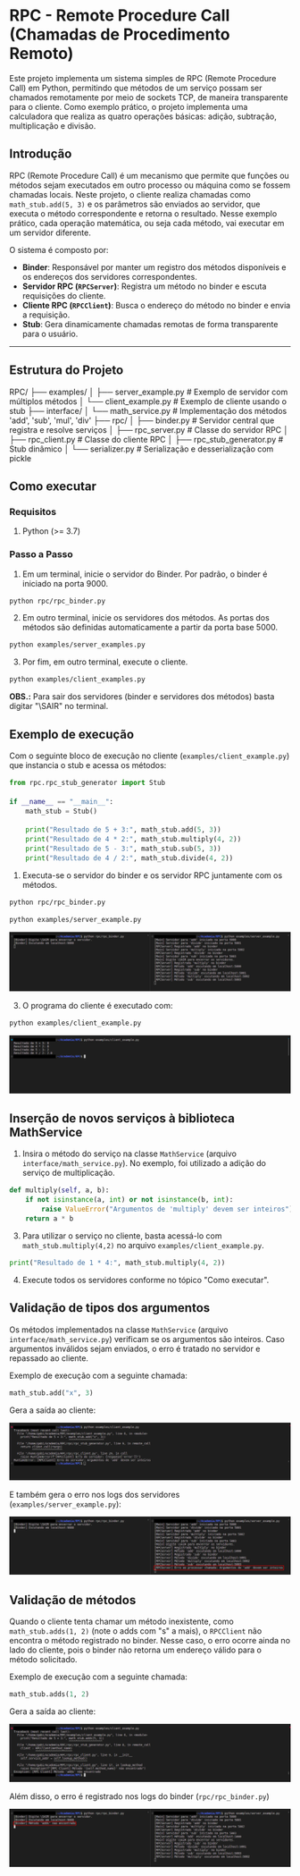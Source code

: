 # RPC - Remote Procedure Call (Chamadas de Procedimento Remoto)

Este projeto implementa um sistema simples de RPC (Remote Procedure Call) em Python, permitindo que métodos de um serviço possam ser chamados remotamente por meio de sockets TCP, de maneira transparente para o cliente. Como exemplo prático, o projeto implementa uma calculadora que realiza as quatro operações básicas: adição, subtração, multiplicação e divisão.

## Introdução

RPC (Remote Procedure Call) é um mecanismo que permite que funções ou métodos sejam executados em outro processo ou máquina como se fossem chamadas locais. Neste projeto, o cliente realiza chamadas como `math_stub.add(5, 3)` e os parâmetros são enviados ao servidor, que executa o método correspondente e retorna o resultado. Nesse exemplo prático, cada operação matemática, ou seja cada método, vai executar em um servidor diferente.

O sistema é composto por:

- **Binder**: Responsável por manter um registro dos métodos disponíveis e os endereços dos servidores correspondentes.
- **Servidor RPC (`RPCServer`)**: Registra um método no binder e escuta requisições do cliente.
- **Cliente RPC (`RPCClient`)**: Busca o endereço do método no binder e envia a requisição.
- **Stub**: Gera dinamicamente chamadas remotas de forma transparente para o usuário.

---

## Estrutura do Projeto
RPC/
├── examples/
│ ├── server_example.py # Exemplo de servidor com múltiplos métodos
│ └── client_example.py # Exemplo de cliente usando o stub
├── interface/
│ └── math_service.py # Implementação dos métodos 'add', 'sub', 'mul', 'div'
├── rpc/
│ ├── binder.py # Servidor central que registra e resolve serviços
│ ├── rpc_server.py # Classe do servidor RPC
│ ├── rpc_client.py # Classe do cliente RPC
│ ├── rpc_stub_generator.py # Stub dinâmico
│ └── serializer.py # Serialização e desserialização com pickle


## Como executar

### Requisitos
1. Python (>= 3.7)

### Passo a Passo
1. Em um terminal, inicie o servidor do Binder. Por padrão, o binder é iniciado na porta 9000.

```bash
python rpc/rpc_binder.py
```

2. Em outro terminal, inicie os servidores dos métodos. As portas dos métodos são definidas automaticamente a partir da porta base 5000.
```bash
python examples/server_examples.py
```

3. Por fim, em outro terminal, execute o cliente.
```bash
python examples/client_examples.py
```

**OBS.:** Para sair dos servidores (binder e servidores dos métodos) basta digitar "\SAIR" no terminal.

## Exemplo de execução

Com o seguinte bloco de execução no cliente (`examples/client_example.py`) que instancia o stub e acessa os métodos:
```python
from rpc.rpc_stub_generator import Stub

if __name__ == "__main__":
    math_stub = Stub()
    
    print("Resultado de 5 + 3:", math_stub.add(5, 3))
    print("Resultado de 4 * 2:", math_stub.multiply(4, 2))
    print("Resultado de 5 - 3:", math_stub.sub(5, 3))
    print("Resultado de 4 / 2:", math_stub.divide(4, 2))

```

1. Executa-se o servidor do binder e os servidor RPC juntamente com os métodos.
```bash
python rpc/rpc_binder.py
```

```bash
python examples/server_example.py
```

![](./image_1.png)

3. O programa do cliente é executado com:
```bash
python examples/client_example.py
```

![](image_2.png)


## Inserção de novos serviços à biblioteca MathService
1. Insira o método do serviço na classe `MathService` (arquivo `interface/math_service.py`). No exemplo, foi utilizado a adição do serviço de multiplicação.
```python
def multiply(self, a, b):
    if not isinstance(a, int) or not isinstance(b, int):
        raise ValueError("Argumentos de 'multiply' devem ser inteiros")
    return a * b
```

3. Para utilizar o serviço no cliente, basta acessá-lo com `math_stub.multiply(4,2)` no arquivo `examples/client_example.py`.
```python
print("Resultado de 1 * 4:", math_stub.multiply(4, 2))
```

4. Execute todos os servidores conforme no tópico "Como executar".

## Validação de tipos dos argumentos
Os métodos implementados na classe `MathService` (arquivo `interface/math_service.py`) verificam se os argumentos são inteiros. Caso argumentos inválidos sejam enviados, o erro é tratado no servidor e repassado ao cliente.

Exemplo de execução com a seguinte chamada:
```python
math_stub.add("x", 3)
```

Gera a saída ao cliente:

![](image_3.png)

E também gera o erro nos logs dos servidores (`examples/server_example.py`):

![](image_4.png)

## Validação de métodos
Quando o cliente tenta chamar um método inexistente, como `math_stub.adds(1, 2)` (note o adds com "s" a mais), o `RPCClient` não encontra o método registrado no binder. Nesse caso, o erro ocorre ainda no lado do cliente, pois o binder não retorna um endereço válido para o método solicitado.

Exemplo de execução com a seguinte chamada:
```python
math_stub.adds(1, 2)
```

Gera a saída ao cliente:

![](image_5.png)

Além disso, o erro é registrado nos logs do binder (`rpc/rpc_binder.py`)

![](image_6.png)

